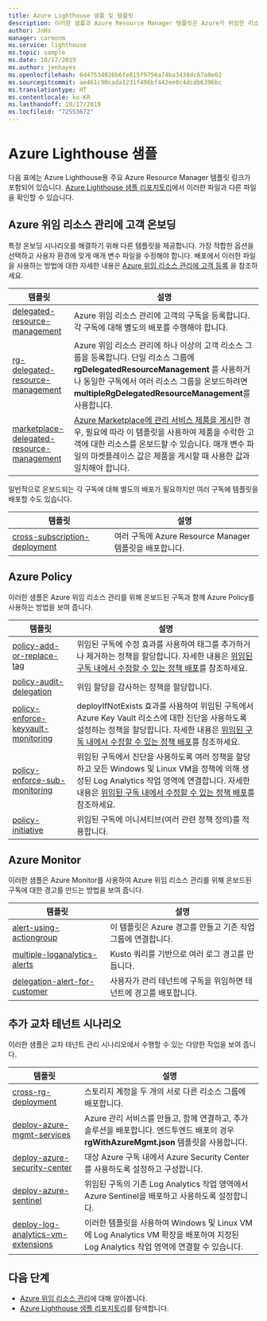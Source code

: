 ```yaml
---
title: Azure Lighthouse 샘플 및 템플릿
description: 이러한 샘플과 Azure Resource Manager 템플릿은 Azure가 위임한 리소스 관리를 위해 고객을 온보딩하고 Azure Lighthouse 시나리오를 지원하는 방법을 보여줍니다.
author: JnHs
manager: carmonm
ms.service: lighthouse
ms.topic: sample
ms.date: 10/17/2019
ms.author: jenhayes
ms.openlocfilehash: 6d47534026b6fe815f9756a74ba3438dc67a8e02
ms.sourcegitcommit: ae461c90cada1231f496bf442ee0c4dcdb6396bc
ms.translationtype: HT
ms.contentlocale: ko-KR
ms.lasthandoff: 10/17/2019
ms.locfileid: "72553672"
---
```

# <a name="azure-lighthouse-samples"></a>Azure Lighthouse 샘플

다음 표에는 Azure Lighthouse용 주요 Azure Resource Manager 템플릿 링크가 포함되어 있습니다. [Azure Lighthouse 샘플 리포지토리](https://github.com/Azure/Azure-Lighthouse-samples/)에서 이러한 파일과 다른 파일을 확인할 수 있습니다.

## <a name="onboarding-customers-to-azure-delegated-resource-management"></a>Azure 위임 리소스 관리에 고객 온보딩

특정 온보딩 시나리오를 해결하기 위해 다른 템플릿을 제공합니다. 가장 적합한 옵션을 선택하고 사용자 환경에 맞게 매개 변수 파일을 수정해야 합니다. 배포에서 이러한 파일을 사용하는 방법에 대한 자세한 내용은 [Azure 위임 리소스 관리에 고객 등록](../how-to/onboard-customer.md) 을 참조하세요.

| **템플릿** | **설명** |
|---------|---------|
| [delegated-resource-management](https://github.com/Azure/Azure-Lighthouse-samples/tree/master/Azure-Delegated-Resource-Management/templates/delegated-resource-management) | Azure 위임 리소스 관리에 고객의 구독을 등록합니다. 각 구독에 대해 별도의 배포를 수행해야 합니다. |
| [rg-delegated-resource-management](https://github.com/Azure/Azure-Lighthouse-samples/tree/master/Azure-Delegated-Resource-Management/templates/rg-delegated-resource-management) | Azure 위임 리소스 관리에 하나 이상의 고객 리소스 그룹을 등록합니다. 단일 리소스 그룹에 **rgDelegatedResourceManagement** 를 사용하거나 동일한 구독에서 여러 리소스 그룹을 온보드하려면 **multipleRgDelegatedResourceManagement**를 사용합니다. |
| [marketplace-delegated-resource-management](https://github.com/Azure/Azure-Lighthouse-samples/tree/master/Azure-Delegated-Resource-Management/templates/marketplace-delegated-resource-management) | [Azure Marketplace에 관리 서비스 제품을 게시](../how-to/publish-managed-services-offers.md)한 경우, 필요에 따라 이 템플릿을 사용하여 제품을 수락한 고객에 대한 리소스를 온보드할 수 있습니다. 매개 변수 파일의 마켓플레이스 값은 제품을 게시할 때 사용한 값과 일치해야 합니다. |

일반적으로 온보드되는 각 구독에 대해 별도의 배포가 필요하지만 여러 구독에 템플릿을 배포할 수도 있습니다.

| **템플릿** | **설명** |
|---------|---------|
| [cross-subscription-deployment](https://github.com/Azure/Azure-Lighthouse-samples/tree/master/Azure-Delegated-Resource-Management/templates/cross-subscription-deployment) | 여러 구독에 Azure Resource Manager 템플릿을 배포합니다. |

## <a name="azure-policy"></a>Azure Policy

이러한 샘플은 Azure 위임 리소스 관리를 위해 온보드된 구독과 함께 Azure Policy를 사용하는 방법을 보여 줍니다.

| **템플릿** | **설명** |
|---------|---------|
| [policy-add-or-replace-tag](https://github.com/Azure/Azure-Lighthouse-samples/tree/master/Azure-Delegated-Resource-Management/templates/policy-add-or-replace-tag) | 위임된 구독에 수정 효과를 사용하여 태그를 추가하거나 제거하는 정책을 할당합니다. 자세한 내용은 [위임된 구독 내에서 수정할 수 있는 정책 배포](../how-to/deploy-policy-remediation.md)를 참조하세요. |
| [policy-audit-delegation](https://github.com/Azure/Azure-Lighthouse-samples/tree/master/Azure-Delegated-Resource-Management/templates/policy-audit-delegation) | 위임 할당을 감사하는 정책을 할당합니다. |
| [policy-enforce-keyvault-monitoring](https://github.com/Azure/Azure-Lighthouse-samples/tree/master/Azure-Delegated-Resource-Management/templates/policy-enforce-keyvault-monitoring) | deployIfNotExists 효과를 사용하여 위임된 구독에서 Azure Key Vault 리소스에 대한 진단을 사용하도록 설정하는 정책을 할당합니다. 자세한 내용은 [위임된 구독 내에서 수정할 수 있는 정책 배포](../how-to/deploy-policy-remediation.md)를 참조하세요. |
| [policy-enforce-sub-monitoring](https://github.com/Azure/Azure-Lighthouse-samples/tree/master/Azure-Delegated-Resource-Management/templates/policy-enforce-sub-monitoring) | 위임된 구독에서 진단을 사용하도록 여러 정책을 할당하고 모든 Windows 및 Linux VM을 정책에 의해 생성된 Log Analytics 작업 영역에 연결합니다. 자세한 내용은 [위임된 구독 내에서 수정할 수 있는 정책 배포](../how-to/deploy-policy-remediation.md)를 참조하세요. |
| [policy-initiative](https://github.com/Azure/Azure-Lighthouse-samples/tree/master/Azure-Delegated-Resource-Management/templates/policy-initiative) | 위임된 구독에 이니셔티브(여러 관련 정책 정의)를 적용합니다. |

## <a name="azure-monitor"></a>Azure Monitor

이러한 샘플은 Azure Monitor를 사용하여 Azure 위임 리소스 관리를 위해 온보드된 구독에 대한 경고를 만드는 방법을 보여 줍니다.

| **템플릿** | **설명** |
|---------|---------|
| [alert-using-actiongroup](https://github.com/Azure/Azure-Lighthouse-samples/tree/master/Azure-Delegated-Resource-Management/templates/alert-using-actiongroup) | 이 템플릿은 Azure 경고를 만들고 기존 작업 그룹에 연결합니다.|
| [multiple-loganalytics-alerts](https://github.com/Azure/Azure-Lighthouse-samples/tree/master/Azure-Delegated-Resource-Management/templates/multiple-loganalytics-alerts) | Kusto 쿼리를 기반으로 여러 로그 경고를 만듭니다.|
| [delegation-alert-for-customer](https://github.com/Azure/Azure-Lighthouse-samples/tree/master/Azure-Delegated-Resource-Management/templates/delegation-alert-for-customer) | 사용자가 관리 테넌트에 구독을 위임하면 테넌트에 경고를 배포합니다.|

## <a name="additional-cross-tenant-scenarios"></a>추가 교차 테넌트 시나리오

이러한 샘플은 교차 테넌트 관리 시나리오에서 수행할 수 있는 다양한 작업을 보여 줍니다.

| **템플릿** | **설명** |
|---------|---------|
| [cross-rg-deployment](https://github.com/Azure/Azure-Lighthouse-samples/tree/master/Azure-Delegated-Resource-Management/templates/cross-rg-deployment) | 스토리지 계정을 두 개의 서로 다른 리소스 그룹에 배포합니다.|
| [deploy-azure-mgmt-services](https://github.com/Azure/Azure-Lighthouse-samples/tree/master/Azure-Delegated-Resource-Management/templates/deploy-azure-mgmt-services) | Azure 관리 서비스를 만들고, 함께 연결하고, 추가 솔루션을 배포합니다. 엔드투엔드 배포의 경우 **rgWithAzureMgmt.json** 템플릿을 사용합니다. |
| [deploy-azure-security-center](https://github.com/Azure/Azure-Lighthouse-samples/tree/master/Azure-Delegated-Resource-Management/templates/deploy-azure-security-center) | 대상 Azure 구독 내에서 Azure Security Center를 사용하도록 설정하고 구성합니다. |
| [deploy-azure-sentinel](https://github.com/Azure/Azure-Lighthouse-samples/tree/master/Azure-Delegated-Resource-Management/templates/deploy-azure-sentinel) | 위임된 구독의 기존 Log Analytics 작업 영역에서 Azure Sentinel을 배포하고 사용하도록 설정합니다. |
| [deploy-log-analytics-vm-extensions](https://github.com/Azure/Azure-Lighthouse-samples/tree/master/Azure-Delegated-Resource-Management/templates/deploy-log-analytics-vm-extensions) | 이러한 템플릿을 사용하여 Windows 및 Linux VM에 Log Analytics VM 확장을 배포하여 지정된 Log Analytics 작업 영역에 연결할 수 있습니다. |

## <a name="next-steps"></a>다음 단계

- [Azure 위임 리소스 관리](../concepts/azure-delegated-resource-management.md)에 대해 알아봅니다.
- [Azure Lighthouse 샘플 리포지토리](https://github.com/Azure/Azure-Lighthouse-samples/)를 탐색합니다.
